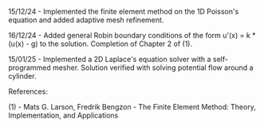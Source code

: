 15/12/24 - Implemented the finite element method on the 1D Poisson's equation and added adaptive mesh refinement.


16/12/24 - Added general Robin boundary conditions of the form u'(x) = k * (u(x) - g) to the solution. Completion of Chapter 2 of (1).


15/01/25 - Implemented a 2D Laplace's equation solver with a self-programmed mesher. Solution verified with solving potential flow around a cylinder.


References:

(1) - Mats G. Larson, Fredrik Bengzon - The Finite Element Method: Theory, Implementation, and Applications
